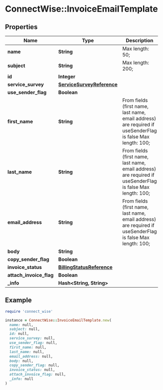 # ConnectWise::InvoiceEmailTemplate

## Properties

| Name | Type | Description | Notes |
| ---- | ---- | ----------- | ----- |
| **name** | **String** |  Max length: 50; |  |
| **subject** | **String** |  Max length: 200; |  |
| **id** | **Integer** |  | [optional] |
| **service_survey** | [**ServiceSurveyReference**](ServiceSurveyReference.md) |  | [optional] |
| **use_sender_flag** | **Boolean** |  | [optional] |
| **first_name** | **String** | From fields (first name, last name, email address) are required if useSenderFlag is false Max length: 100; | [optional] |
| **last_name** | **String** | From fields (first name, last name, email address) are required if useSenderFlag is false Max length: 100; | [optional] |
| **email_address** | **String** | From fields (first name, last name, email address) are required if useSenderFlag is false Max length: 100; | [optional] |
| **body** | **String** |  | [optional] |
| **copy_sender_flag** | **Boolean** |  | [optional] |
| **invoice_status** | [**BillingStatusReference**](BillingStatusReference.md) |  | [optional] |
| **attach_invoice_flag** | **Boolean** |  | [optional] |
| **_info** | **Hash&lt;String, String&gt;** |  | [optional] |

## Example

```ruby
require 'connect_wise'

instance = ConnectWise::InvoiceEmailTemplate.new(
  name: null,
  subject: null,
  id: null,
  service_survey: null,
  use_sender_flag: null,
  first_name: null,
  last_name: null,
  email_address: null,
  body: null,
  copy_sender_flag: null,
  invoice_status: null,
  attach_invoice_flag: null,
  _info: null
)
```

